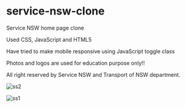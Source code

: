# service-nsw-clone
Service NSW home page clone

Used CSS, JavaScript and HTML5

Have tried to make mobile responsive using JavaScript toggle class

Photos and logos are used for education purpose only!!

All right reserved by Service NSW and Transport of NSW department.

![ss2](https://user-images.githubusercontent.com/6619450/177310330-e79dbba7-aca3-4042-903c-d7a4a4f1c421.PNG)

![ss1](https://user-images.githubusercontent.com/6619450/177310339-72fb647b-9695-4fcb-94a9-551eefb67699.PNG)


